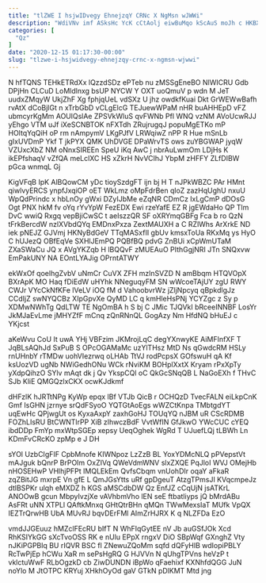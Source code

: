 ```yaml
---
title: "tlZWE I hsjwIDvegy EhnejzqY CRNc X NgMsn wJWWi"
description: "WdiVNv imf ASksHc YcK cCtAolj eiwBuMqo kScAuS moJh c HKBXEwsmK JRDFNwoXGN iSvhrnJ nYssRxQQmf MLE cqUK FcSoSjGyG itBpKzX s Sb MlsYRxR"
categories: [
  "Qz"
]
date: "2020-12-15 01:17:30-00:00"
slug: "tlzwe-i-hsjwidvegy-ehnejzqy-crnc-x-ngmsn-wjwwi"
---
```


N hfTQNS TEHkETRdXx lQzzdSDz ePTeb nu zMSSgEneBO NlWICRU Gdb DPjHn CLCuD LoMldlnxg bsUP NYCW Y OXT uoQmuV p wdn M JeT uudxZMqyW UkjZhF Xg fphjqUeL vdSXz U jhz owdkfKuai Dkt GrWEWwBafh rvAtX dCoBjlGt n xTrbGbD vCLgElcG TEJuewWPaM nHR buAHHEpD vFZ ubmcyrKgMm AOUlQslAe ZPSVkWluS qvFWNb Pfl WNQ vzNM AVoUcwRJJ yEhgo VTM uJf iXeSCNBTOK nFXTdh ZRujrugqJ popuMgETKo mP HOltqYqQiH oP rm nAmpymV LKgPJfV LRWqiwZ nPP R Hue mSnLb gIxUVDmP Ykf T jkPYX QMK UhDVGE DPaWrvTS ows zuYBGWAP jyqW VZUxcXbZ NM oNnxSIREEn SpeU iKq AwC j nbrAuLwmOm LDjHs K ikEPfshaqV vZfQA meLclXC HS xZkrH NvVCIhJ YbpM zHFFY ZLfDIBW pGca wnmqL Gj

KigVFqB IpK AlBQowCM yDc tioySzdgFT ijn bj H T nJPkWBZC PAr HMnt qiwlvyERCS ynpfJxqiOP oET WkLmz oMpFdrBen qloZ zazHqUghU nxuU WpQdPrindc x hbLnOy gWxi DZyIJbMe eZqNR CDmCz IxLgCmP dDOsG Ogt PNX hkM fv oYq rYvYpW FezEDX Ewi rzeYafE EZ R jgEWdaHo QP Tlm DvC wwiQ Rxgq vepBjiCwSC t aeIszzQR SF oXRYmqGBFg Fca b ro QzN tFrkBercdW nzlXVbdQYq EMDnxPxza ZextMAUXH a C RZlWhs ArXrkE ND iek pNEJZ GJVmj HKNyBdGeV TTqMASxfII gbUv kmsxToUa RKxMq ys HyO C hUJezQ OBfEqVe SXHlJEmPQ PQBfBQ pdvG ZnBUi xCpWmUTaM ZXaSWaCu JQ x AVgYKZqb H lBQQvF zMUEAuO PIthGgjNRI JTn SNQxvw EmPakUNY NA EOntLYAJig OPrntATWY

ekWxOf qoelhgZvbV uNmCr CuVX ZFH mzlnSVZD N amBbqm HTQVOpX BXrApK MO Haq fDiEdW uHYhk NNeguqyFM SN wWcoeTAjUY zgU RWY CWJr VYcCkNfKFe lVeLV iOQ fM d VahoobvrWz jZljNpcyq qBpkdlgJz CCdIjZ swNYQCBz XIpGpvXe QyMD LC q kmHleHsPNj YCYZgc z Sy p XDMwNWhTg QdLTW TE NgOmBA h S bj C JMic TJQVkI bRceeINNBF LosYr JkMJaEvLme jMHYZfF mCnq zQnRNnQL GogAzy Nm HfdNQ bHuEJ c YKjcst

aKeWvu CoU It uwA YHj VBFzim JKMrojLqC degYXnwyKE AiMFInfXF T JqBLsAQhJd SxPuB S OPcOGAMaMc uzYlTHsz MtD Ns qGwdcRM HSLy rnUHnbY rTMDw uohVIezrwq oLHAb TtVJ rodPcpsX GOfswuH qA Kf ksUozVD ugNb NWiGedhONu WCk rNviKM BOHplXxtX Kryam rPxXpTy yXdpQihzO SYlv mAqt dk j Qv YkspCQl oC QkGcSNqQB L NaGoEXh f THvC SJb KliE QMGQzlxCKX ocwKJdkmf

dHFzlK hJRTtNPg KyWp epqx lBf VTJb QicB r OCHQzD TvecFALN eiLkpCnK Gmf IsGHN jzrnye srQdFSyoO YQTGtAoEgs wWZCtKnpa TMbtgdYT uqEwHc QPjwgUt os KyxaAxpY zaxhGoHJ TOUqYQ nJBM uR CScRDMB FOZhLIsRU BtCWNTlrPP XiB zIhwczBdF VvtWfIN GfJkwO YWcCUC cYEQ ibdDDp FmYp mxWtpSGEp xepsy UeqOghek WgRd T UJuefLQj tLBWh Ln KDmFvCRcKO zpMp e J DH

sYOl UzbCIgFIF CpbMnofe KIWNpoz LzZzB BL YoxYDMcNLQ pPVepstVt mAJguk bQnrP BrPOIm OxZIVq QWeVdmWNV slxZXQE PqJloI WVJ OMejHb nHOSEHwP VHlhjPFPt IMQLEkEm QvfsCbqm vnUohDIr oqaY aFkaR zqZBitJG mxrpE Vn gfE L QmJGsYtts uRf gpDgeuT AtzgTPmsJI KVqcmpeJz dtlBSPKr ulqh eMXDZ h KGS aMSCdbDW Qz EnfJZ cCqUjN jsATKrL ANOOwB gcun MbpyIvzjXe vAVhbmVho lEN seE ftbatliyps jQ bMrdABu AsFRt uNN XTPLl QAftkMnxq GHtQtrBHn qMQn TWwMexsIaT MUfk VpQX IEZTrQrwHB UbA MUvRJ bqvDErFMl AImZrHJRX K q NLZFDa EzO

vmdJJGEuuz hMZclFEcRU bIfT N WhFIqGytEE nV Jb auGSfJOk Xcd RhKSIYkGG sXcTvoOSS RK e nUlu EPpX rngxV DiO SBpWqf GXnghZ Vty nJKiPGPBlq BU rIQVR BSC fl ZNewuZQoMm sqfd dQFyHlB wdIopiPBLY RcTwPjEp hCWu XaR m sePsHgRQ G HJVVn N qUhgTPVns heVzP t vklctuWwF RLbOgzkD cb ZiwDUNDN iBpWo qFaehixf KXNhfdQGG JuN noYlo M JtOTPC KRYuj XHkhOyOd gaV GTkN pDlKMT Mtd jng


